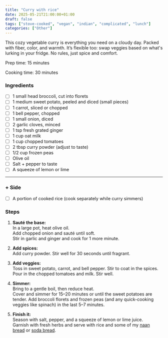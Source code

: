 ```yaml
---
title: "Curry with rice"
date: 2025-05-21T21:00:00+01:00
draft: false
tags: ["stove-cooked", "vegan", "indian", "complicated", "lunch"]
categories: ["Other"]
---
```


This cozy vegetable curry is everything you need on a cloudy day. Packed with fiber, color, and warmth. It’s flexible too: swap veggies based on what's lurking in your fridge. No rules, just spice and comfort.

<div class="recipe" id="recipe">
Prep time: 15 minutes

Cooking time: 30 minutes

### Ingredients
- [ ] 1 small head broccoli, cut into florets
- [ ] 1 medium sweet potato, peeled and diced (small pieces)
- [ ] 1 carrot, sliced or chopped
- [ ] 1 bell pepper, chopped
- [ ] 1 small onion, diced
- [ ] 2 garlic cloves, minced
- [ ] 1 tsp fresh grated ginger
- [ ] 1 cup oat milk
- [ ] 1 cup chopped tomatoes
- [ ] 2 tbsp curry powder (adjust to taste)
- [ ] 1/2 cup frozen peas
- [ ] Olive oil
- [ ] Salt + pepper to taste
- [ ] A squeeze of lemon or lime
<hr>

### + Side
- [ ] A portion of cooked rice (cook separately while curry simmers)

### Steps
1. **Sauté the base:**  
   In a large pot, heat olive oil.  
   Add chopped onion and sauté until soft.  
   Stir in garlic and ginger and cook for 1 more minute.

2. **Add spices:**  
   Add curry powder. Stir well for 30 seconds until fragrant.

3. **Add veggies:**  
   Toss in sweet potato, carrot, and bell pepper. Stir to coat in the spices.  
   Pour in the chopped tomatoes and milk. Stir well.

4. **Simmer:**  
   Bring to a gentle boil, then reduce heat.  
   Cover and simmer for 15–20 minutes or until the sweet potatoes are tender. 
   Add broccoli florets and frozen peas (and any quick-cooking veggies like spinach) in the last 5–7 minutes.

5. **Finish it:**  
   Season with salt, pepper, and a squeeze of lemon or lime juice.  
   Garnish with fresh herbs and serve with rice and some of my <a href="/posts/pastry/naan-bread">naan bread</a> or <a href="/posts/pastry/irish-soda">soda bread</a>.

</div>